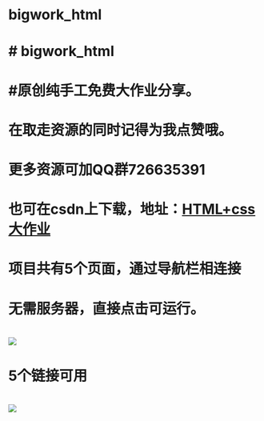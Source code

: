 # bigwork_html
# # bigwork_html
# #原创纯手工免费大作业分享。
# 
# 在取走资源的同时记得为我点赞哦。
# 
# 更多资源可加QQ群726635391
# 
# 也可在csdn上下载，地址：[HTML+css大作业](https://download.csdn.net/download/weixin_43960044/10859785)
# 
# 项目共有5个页面，通过导航栏相连接
# 
# 无需服务器，直接点击可运行。
# 
# ![](README_files/1.jpg)
# 
# 5个链接可用
# 
# ![](README_files/3.jpg)
# 

